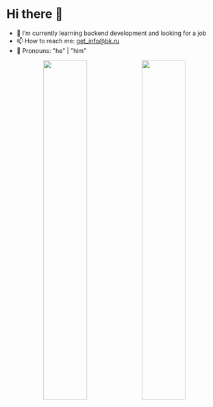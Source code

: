 # Hi there 👋
- 🌱 I’m currently learning backend development and looking for a job
- 📫 How to reach me: get_info@bk.ru
- 🌛 Pronouns: "he" | "him"

<p align="center">
  <img width="45%" src="https://github-readme-stats.vercel.app/api?username=rsh-12&show_icons=true"/>
  <img width="45%" src="https://github-readme-streak-stats.herokuapp.com/?user=rsh-12"/>
</p>

